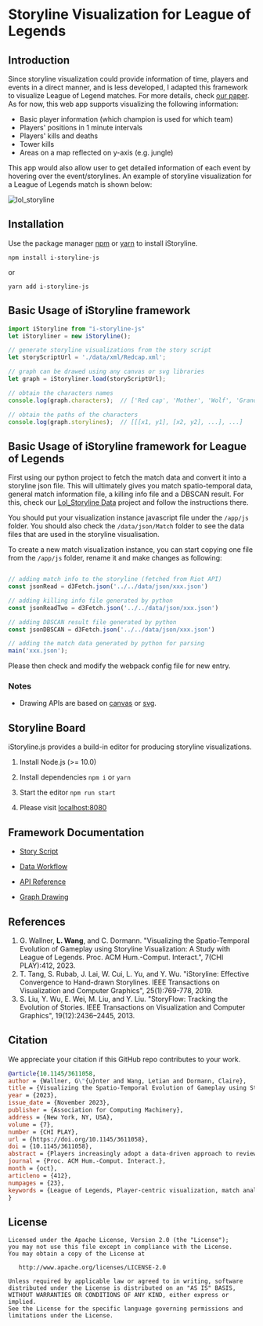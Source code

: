 # Storyline Visualization for League of Legends

## Introduction

Since storyline visualization could provide information of time, players and events in a direct manner, and is less developed, I adapted this framework to visualize League of Legend matches. For more details, check [our paper](https://dl.acm.org/doi/10.1145/3611058).
As for now, this web app supports visualizing the following information:
- Basic player information (which champion is used for which team)
- Players' positions in 1 minute intervals
- Players' kills and deaths
- Tower kills
- Areas on a map reflected on y-axis (e.g. jungle)

This app would also allow user to get detailed information of each event by hovering over the event/storylines.
An example of storyline visualization for a League of Legends match is shown below:

![lol_storyline](https://i.postimg.cc/pL21zGDM/Legend.jpg)

## Installation

Use the package manager [npm](https://docs.npmjs.com/cli/install) or [yarn](https://yarnpkg.com/lang/en/docs/cli/add/) to install iStoryline.

```Shell
npm install i-storyline-js
```

or

```Shell
yarn add i-storyline-js
```

## Basic Usage of iStoryline framework

```JavaScript
import iStoryline from "i-storyline-js"
let iStoryliner = new iStoryline();

// generate storyline visualizations from the story script
let storyScriptUrl = './data/xml/Redcap.xml';

// graph can be drawed using any canvas or svg libraries
let graph = iStoryliner.load(storyScriptUrl);

// obtain the characters names
console.log(graph.characters);  // ['Red cap', 'Mother', 'Wolf', 'GrandMa']

// obtain the paths of the characters
console.log(graph.storylines);  // [[[x1, y1], [x2, y2], ...], ...]
```

## Basic Usage of iStoryline framework for League of Legends

First using our python project to fetch the match data and convert it into a storyline json file. This will ultimately gives you match spatio-temporal data, general match information file, a killing info file and a DBSCAN result.
For this, check our [Lol_Storyline Data](https://github.com/tiange997/LoL-Storyline-Data) project and follow the instructions there.

You should put your visualization instance javascript file under the `/app/js` folder. You should also check the `/data/json/Match` 
folder to see the data files that are used in the storyline visualisation.

To create a new match visualization instance, you can start copying one file from the `/app/js` folder, rename it and make changes as following:

```JavaScript

// adding match info to the storyline (fetched from Riot API)
const jsonRead = d3Fetch.json('../../data/json/xxx.json')

// adding killing info file generated by python
const jsonReadTwo = d3Fetch.json('../../data/json/xxx.json') 

// adding DBSCAN result file generated by python
const jsonDBSCAN = d3Fetch.json('../../data/json/xxx.json')

// adding the match data generated by python for parsing
main('xxx.json');


```
Please then check and modify the webpack config file for new entry.

### Notes

- Drawing APIs are based on [canvas](https://www.w3schools.com/html/html5_canvas.asp) or [svg](https://www.w3schools.com/html/html5_svg.asp).

## Storyline Board

iStoryline.js provides a build-in editor for producing storyline visualizations.

1. Install Node.js (>= 10.0)

2. Install dependencies `npm i` or `yarn`

3. Start the editor `npm run start`

4. Please visit [localhost:8080](http://localhost:8080)

## Framework Documentation

- [Story Script](https://github.com/tangtan/iStoryline.js/wiki/Story-Script)

- [Data Workflow](https://github.com/tangtan/iStoryline.js/wiki/Data-Workflow)

- [API Reference](https://github.com/tangtan/iStoryline.js/wiki/API-Reference)

- [Graph Drawing](https://github.com/tangtan/iStoryline.js/wiki/Graph-Drawing)

## References

1. G. Wallner, **L. Wang**, and C. Dormann. "Visualizing the Spatio-Temporal Evolution of Gameplay using Storyline Visualization: A Study with League of Legends. Proc. ACM Hum.-Comput. Interact.", 7(CHI PLAY):412, 2023.
2. T. Tang, S. Rubab, J. Lai, W. Cui, L. Yu, and Y. Wu. "iStoryline: Effective Convergence to Hand-drawn Storylines. IEEE Transactions on Visualization and Computer Graphics", 25(1):769-778, 2019.
3. S. Liu, Y. Wu, E. Wei, M. Liu, and Y. Liu. "StoryFlow: Tracking the Evolution of Stories. IEEE Transactions on Visualization and Computer Graphics", 19(12):2436–2445, 2013.

## Citation

We appreciate your citation if this GitHub repo contributes to your work.

```bib
@article{10.1145/3611058,
author = {Wallner, G\"{u}nter and Wang, Letian and Dormann, Claire},
title = {Visualizing the Spatio-Temporal Evolution of Gameplay using Storyline Visualization: A Study with League of Legends},
year = {2023},
issue_date = {November 2023},
publisher = {Association for Computing Machinery},
address = {New York, NY, USA},
volume = {7},
number = {CHI PLAY},
url = {https://doi.org/10.1145/3611058},
doi = {10.1145/3611058},
abstract = {Players increasingly adopt a data-driven approach to review and improve their gaming skills. In the wake of this, spatio-temporal visualizations gained popularity but remain challenging to design. Storyline visualizations are unique in the way they integrate time and location information into a single view to show how entity relationships develop over time. We adopt the storyline visualization technique to summarize gameplay for the purpose of post-play review. We demonstrate the method by applying it to League of Legends matches and evaluated it with 39 players of the game in a task-based online study using the triad framework for spatio-temporal queries by Peuquet. Results indicate that players responded positively to the approach and could, by and large, solve tasks well but that time-based tasks proved most challenging and least efficient to solve. Based on our findings, we reflect on possibilities for enhancing the design of storyline visualizations for game-related data analysis.},
journal = {Proc. ACM Hum.-Comput. Interact.},
month = {oct},
articleno = {412},
numpages = {23},
keywords = {League of Legends, Player-centric visualization, match analysis, storyline visualization}
}
```

## License

    Licensed under the Apache License, Version 2.0 (the "License");
    you may not use this file except in compliance with the License.
    You may obtain a copy of the License at

       http://www.apache.org/licenses/LICENSE-2.0

    Unless required by applicable law or agreed to in writing, software
    distributed under the License is distributed on an "AS IS" BASIS,
    WITHOUT WARRANTIES OR CONDITIONS OF ANY KIND, either express or implied.
    See the License for the specific language governing permissions and
    limitations under the License.
